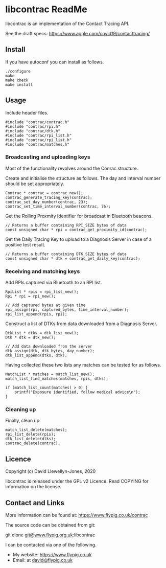# libcontrac ReadMe

libcontrac is an implementation of the Contact Tracing API.

See the draft specs: https://www.apple.com/covid19/contacttracing/

## Install

If you have autoconf you can install as follows.

```
./configure
make
make check
make install
```

## Usage

Include header files.
```
#include "contrac/contrac.h"
#include "contrac/rpi.h"
#include "contrac/dtk.h"
#include "contrac/rpi_list.h"
#include "contrac/rpi_list.h"
#include "contrac/matches.h"
```

### Broadcasting and uploading keys

Most of the functionality revolves around the Conrac structure.

Create and initialise the structure as follows. The day and interval number
should be set appropriately.

```
Contrac * contrac = contrac_new();
contrac_generate_tracing_key(contrac);
contrac_set_day_number(contrac, 23);
contrac_set_time_interval_number(contrac, 76);
```

Get the Rolling Proxmity Identifier for broadcast in Bluetooth beacons.
```
// Returns a buffer containing RPI_SIZE bytes of data
const unsigned char * rpi = contrac_get_proximity_id(contrac);
```

Get the Daily Tracing Key to upload to a Diagnosis Server in case of a positive
test result.
```
// Returns a buffer containing DTK_SIZE bytes of data
const unsigned char * dtk = contrac_get_daily_key(contrac);
```

### Receiving and matching keys

Add RPIs captured via Bluetooth to an RPI list.
```
RpiList * rpis = rpi_list_new();
Rpi * rpi = rpi_new();

// Add captured bytes at given time
rpi_assign(rpi, captured_bytes, time_interval_number);
rpi_list_append(rpis, rpi);
```

Construct a list of DTKs from data downloaded from a Diagnosis Server.
```
DtkList * dtks = dtk_list_new();
Dtk * dtk = dtk_new();

// Add data downloaded from the server
dtk_assign(dtk, dtk_bytes, day_number);
dtk_list_append(dtks, dtk);
```

Having collected these two lists any matches can be tested for as follows. 

```
MatchList * matches = match_list_new();
match_list_find_matches(matches, rpis, dtks);

if (match_list_count(matches) > 0) {
	printf("Exposure identified, follow medical advice\n");
}
```

### Cleaning up

Finally, clean up.
```
match_list_delete(matches);
rpi_list_delete(rpis);
dtk_list_delete(dtks);
contrac_delete(contrac);
```

## Licence

Copyright (c) David Llewellyn-Jones, 2020

libcontrac is released under the GPL v2 Licence. Read COPYING for information on the license.

## Contact and Links

More information can be found at: https://www.flypig.co.uk/contrac

The source code can be obtained from git:

git clone git@www.flypig.org.uk:libcontrac

I can be contacted via one of the following.

 * My website: https://www.flypig.co.uk
 * Email: at david@flypig.co.uk

